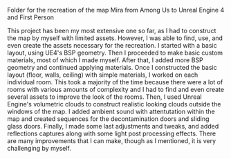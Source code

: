 Folder for the recreation of the map Mira from Among Us to Unreal Engine 4 and First Person

This project has been my most extensive one so far, as I had to construct the map by myself with limited assets.
However, I was able to find, use, and even create the assets necessary for the recreation.
I started with a basic layout, using UE4's BSP geometry.
Then I proceeded to make basic custom materials, most of which I made myself.
After that, I added more BSP geometry and continued applying materials.
Once I constructed the basic layout (floor, walls, ceiling) with simple materials, I worked on each individual room.
This took a majority of the time because there were a lot of rooms with various amounts of complexity and
I had to find and even create several assets to improve the look of the rooms.
Then, I used Unreal Engine's volumetric clouds to construct realistic looking clouds outside the windows of the map.
I added ambient sound with attentutation within the map and created sequences for the decontamination doors and sliding glass doors.
Finally, I made some last adjustments and tweaks, and added reflections captures along with some light post processing effects.
There are many improvements that I can make, though as I mentioned, it is very challenging by myself.
